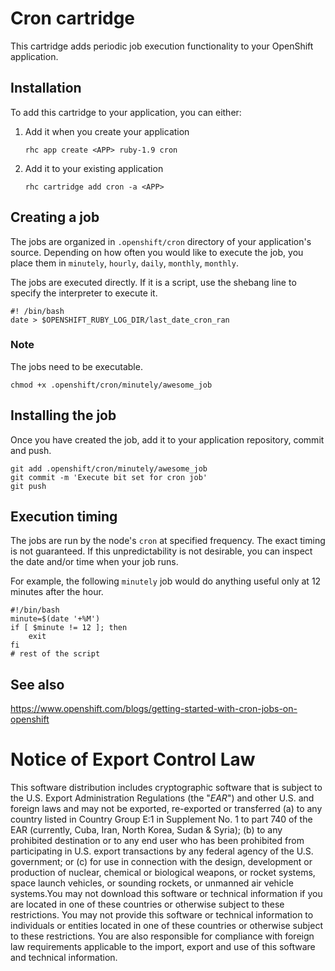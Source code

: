 # Cron cartridge
This cartridge adds periodic job execution functionality to your
OpenShift application.

## Installation
To add this cartridge to your application, you can either:

1. Add it when you create your application
    
    ```
    rhc app create <APP> ruby-1.9 cron
    ```

1. Add it to your existing application
    
    ```
    rhc cartridge add cron -a <APP>
    ```

## Creating a job
The jobs are organized in `.openshift/cron` directory of your application's source.
Depending on how often you would like to execute the job, you place them in
`minutely`, `hourly`, `daily`, `monthly`, `monthly`.

The jobs are executed directly.
If it is a script, use the shebang line to specify the interpreter to execute it.

    #! /bin/bash
    date > $OPENSHIFT_RUBY_LOG_DIR/last_date_cron_ran

### Note
The jobs need to be executable.

    chmod +x .openshift/cron/minutely/awesome_job
    
## Installing the job
Once you have created the job, add it to your application repository, commit and push.

    git add .openshift/cron/minutely/awesome_job
    git commit -m 'Execute bit set for cron job'
    git push

## Execution timing
The jobs are run by the node's `cron` at specified frequency.
The exact timing is not guaranteed.
If this unpredictability is not desirable, you can inspect the date and/or time
when your job runs.

For example, the following `minutely` job would do anything useful only at 12 minutes after the hour.

    #!/bin/bash
    minute=$(date '+%M')
    if [ $minute != 12 ]; then
        exit
    fi
    # rest of the script

## See also
https://www.openshift.com/blogs/getting-started-with-cron-jobs-on-openshift

# Notice of Export Control Law

This software distribution includes cryptographic software that is subject to the U.S. Export Administration Regulations (the "*EAR*") and other U.S. and foreign laws and may not be exported, re-exported or transferred (a) to any country listed in Country Group E:1 in Supplement No. 1 to part 740 of the EAR (currently, Cuba, Iran, North Korea, Sudan & Syria); (b) to any prohibited destination or to any end user who has been prohibited from participating in U.S. export transactions by any federal agency of the U.S. government; or (c) for use in connection with the design, development or production of nuclear, chemical or biological weapons, or rocket systems, space launch vehicles, or sounding rockets, or unmanned air vehicle systems.You may not download this software or technical information if you are located in one of these countries or otherwise subject to these restrictions. You may not provide this software or technical information to individuals or entities located in one of these countries or otherwise subject to these restrictions. You are also responsible for compliance with foreign law requirements applicable to the import, export and use of this software and technical information.
